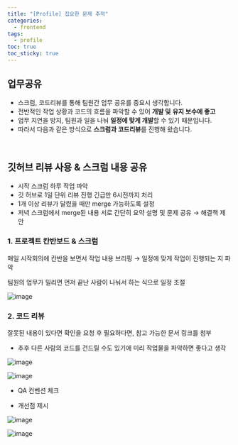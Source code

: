 ```yaml
---
title: "[Profile] 집요한 문제 추적"
categories:
  - frontend
tags:
  - profile
toc: true
toc_sticky: true
---
```


## 업무공유

- 스크럼, 코드리뷰를 통해 팀원간 업무 공유를 중요시 생각합니다.
- 전반적인 작업 상황과 코드의 흐름을 파악할 수 있어 **개발 및** **유지 보수에 좋고**
- 업무 지연을 방지, 팀원과 일을 나눠 **일정에 맞게 개발**할 수 있기 때문입니다.
- 따라서 다음과 같은 방식으로 **스크럼과 코드리뷰**를 진행해 왔습니다.

<br/>

## 깃허브 리뷰 사용 & 스크럼 내용 공유

- 시작 스크럼 하루 작업 파악
- 깃 허브로 1일 단위 리뷰 진행 긴급만 6시전까지 처리
- 1개 이상 리뷰가 달렸을 때만 merge 가능하도록 설정
- 저녁 스크럼에서 merge된 내용 서로 간단히 요약 설명 및 문제 공유 → 해결책 제안

### 1. 프로젝트 칸반보드 & 스크럼

매일 시작회의에 칸반을 보면서 작업 내용 브리핑 → 일정에 맞게 작업이 진행되는 지 파악

팀원의 업무가 밀리면 먼저 끝난 사람이 나눠서 하는 식으로 일정 조절

![image](https://user-images.githubusercontent.com/79133602/200546919-c328fe3b-e9f5-45ec-a252-ad9cb250862d.png)

### 2. 코드 리뷰

잘못된 내용이 있다면 확인을 요청 후 필요하다면, 참고 가능한 문서 링크를 첨부

- 추후 다른 사람의 코드를 건드릴 수도 있기에 미리 작업물을 파악하면 좋다고 생각

![image](https://user-images.githubusercontent.com/79133602/200546942-69106d14-91ea-4c02-bf94-79823d77b3c7.png)

![image](https://user-images.githubusercontent.com/79133602/200546966-8a5b2ae9-ccbf-489f-8450-33f2f388d2a3.png)

- QA 컨벤션 체크

- 개선점 제시

![image](https://user-images.githubusercontent.com/79133602/200546984-c82f3062-0699-406c-b1df-94138b2910e5.png)

![image](https://user-images.githubusercontent.com/79133602/200547004-3ca8b69c-67bc-4fca-841d-74843d3a0fe4.png)
